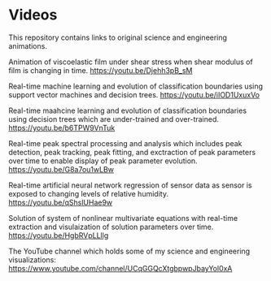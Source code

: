 # Videos

This repository contains links to original science and engineering animations.

Animation of viscoelastic film under shear stress when shear modulus of film is changing in time.
https://youtu.be/Djehh3pB_sM

Real-time machine learning and evolution of classification boundaries using support vector machines and decision trees. 
https://youtu.be/iIOD1UxuxVo

Real-time maahcine learning and evolution of classification boundaries using decision trees which are under-trained and over-trained.
https://youtu.be/b6TPW9VnTuk

Real-time peak spectral processing and analysis which includes peak detection, peak tracking, peak fitting, and exctraction of peak parameters over time to enable display of peak parameter evolution.
https://youtu.be/G8a7ou1wLBw

Real-time artificial neural network regression of sensor data as sensor is exposed to changing levels of relative humidity.
https://youtu.be/qShslUHae9w


Solution of system of nonlinear multivariate equations with real-time extraction and visulaization of solution parameters over time. 
https://youtu.be/HgbRVpLLllg


The YouTube channel which holds some of my science and engineering visualizations: 
https://www.youtube.com/channel/UCqGGQcXtgbpwpJbayYol0xA
